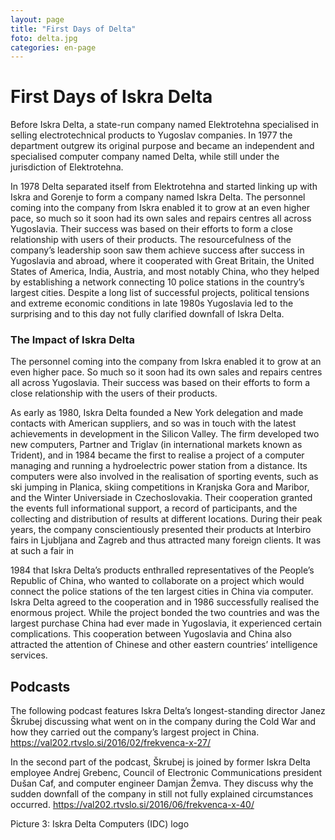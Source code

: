 ```yaml
---
layout: page
title: "First Days of Delta"
foto: delta.jpg
categories: en-page
---
```


# First Days of Iskra Delta

Before Iskra Delta, a state-run company named Elektrotehna specialised in selling electrotechnical products to Yugoslav companies. In 1977 the department outgrew its original purpose and became
an independent and specialised computer company named Delta, while still under the
jurisdiction of Elektrotehna. 

In 1978 Delta separated itself from Elektrotehna and started linking up with Iskra and Gorenje
to form a company named Iskra Delta. The personnel coming into the company from Iskra
enabled it to grow at an even higher pace, so much so it soon had its own sales and repairs
centres all across Yugoslavia. Their success was based on their efforts to form a close
relationship with users of their products. The resourcefulness of the company’s leadership
soon saw them achieve success after success in Yugoslavia and abroad, where it cooperated
with Great Britain, the United States of America, India, Austria, and most notably China, who
they helped by establishing a network connecting 10 police stations in the country’s largest
cities. Despite a long list of successful projects, political tensions and extreme economic
conditions in late 1980s Yugoslavia led to the surprising and to this day not fully clarified
downfall of Iskra Delta.

### The Impact of Iskra Delta
The
personnel coming into the company from Iskra enabled it to grow at an even higher pace. So
much so it soon had its own sales and repairs centres all across Yugoslavia. Their success was
based on their efforts to form a close relationship with the users of their products.

As early as 1980, Iskra Delta founded a New York delegation and made contacts with
American suppliers, and so was in touch with the latest achievements in development in the
Silicon Valley. The firm developed two new computers, Partner and Triglav (in international
markets known as Trident), and in 1984 became the first to realise a project of a computer
managing and running a hydroelectric power station from a distance. Its computers were also
involved in the realisation of sporting events, such as ski jumping in Planica, skiing
competitions in Kranjska Gora and Maribor, and the Winter Universiade in Czechoslovakia.
Their cooperation granted the events full informational support, a record of participants, and
the collecting and distribution of results at different locations.
During their peak years, the company conscientiously presented their products at Interbiro
fairs in Ljubljana and Zagreb and thus attracted many foreign clients. It was at such a fair in

1984 that Iskra Delta’s products enthralled representatives of the People’s Republic of China,
who wanted to collaborate on a project which would connect the police stations of the ten
largest cities in China via computer. Iskra Delta agreed to the cooperation and in 1986
successfully realised the enormous project. While the project bonded the two countries and
was the largest purchase China had ever made in Yugoslavia, it experienced certain
complications. This cooperation between Yugoslavia and China also attracted the attention of
Chinese and other eastern countries’ intelligence services.




## Podcasts

The following podcast features Iskra Delta’s longest-standing director Janez Škrubej
discussing what went on in the company during the Cold War and how they carried out the
company’s largest project in China.
https://val202.rtvslo.si/2016/02/frekvenca-x-27/

In the second part of the podcast, Škrubej is joined by former Iskra Delta employee Andrej
Grebenc, Council of Electronic Communications president Dušan Caf, and computer engineer
Damjan Žemva. They discuss why the sudden downfall of the company in still not fully
explained circumstances occurred.
https://val202.rtvslo.si/2016/06/frekvenca-x-40/

Picture 3: Iskra Delta Computers (IDC) logo

